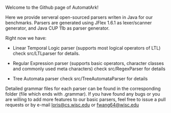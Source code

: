 Welcome to the Github page of AutomatArk!

Here we provide serveral open-sourced parsers writen in Java for our benchmarks. 
Parsers are generated using JFlex 1.6.1 as lexer/scanner generator, and Java CUP 11b as parser generator.

Right now we have:

- Linear Temporal Logic parser (supports most logical operators of LTL)
	check src/LTLparser for details.

- Regular Expression parser (supports basic operators, character classes and commonly used meta characters)
	check src/RegexParser for details 

- Tree Automata parser
	check src/TreeAutomataParser for details

Detailed grammar files for each parser can be found in the corresponding folder (file which ends with .grammar).
If you have found any bugs or you are willing to add more features to our basic parsers, feel free to issue a pull requests or by e-mail loris@cs.wisc.edu or fwang64@wisc.edu